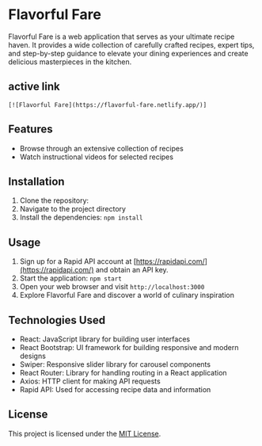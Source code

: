 # Flavorful Fare

Flavorful Fare is a web application that serves as your ultimate recipe haven. It provides a wide collection of carefully crafted recipes, expert tips, and step-by-step guidance to elevate your dining experiences and create delicious masterpieces in the kitchen.
## active link

    [![Flavorful Fare](https://flavorful-fare.netlify.app/)]
    
## Features

- Browse through an extensive collection of recipes
- Watch instructional videos for selected recipes

## Installation

1. Clone the repository:
2. Navigate to the project directory
3. Install the dependencies: `npm install`

## Usage

1. Sign up for a Rapid API account at [https://rapidapi.com/](https://rapidapi.com/) and obtain an API key.
2. Start the application: `npm start`
3. Open your web browser and visit `http://localhost:3000`
4. Explore Flavorful Fare and discover a world of culinary inspiration

## Technologies Used

- React: JavaScript library for building user interfaces
- React Bootstrap: UI framework for building responsive and modern designs
- Swiper: Responsive slider library for carousel components
- React Router: Library for handling routing in a React application
- Axios: HTTP client for making API requests
- Rapid API: Used for accessing recipe data and information



## License

This project is licensed under the [MIT License](https://opensource.org/licenses/MIT).


